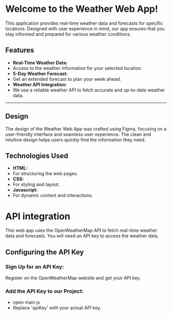 # Welcome to the Weather Web App!

This application provides real-time weather data and forecasts for specific locations. Designed with user experience in mind, our app ensures that you stay informed and prepared for various weather conditions.


## Features

- **Real-Time Weather Data:**
- Access to the weather information for your selected location.
- **5-Day Weather Forecast:** 
- Get an extended forecast to plan your week ahead.
- **Weather API Integration:**
- We use a reliable weather API to fetch accurate and up-to-date weather data.

------

## Design

The design of the Weather Web App was crafted using Figma, focusing on a user-friendly interface and seamless user experience. The clean and intuitive design helps users quickly find the information they need.

## Technologies Used

- **HTML:**
- For structuring the web pages.
- **CSS:**
- For styling and layout.
- **Javascript:**
- For dynamic content and interactions.


# API integration

This web app uses the OpenWeatherMap API to fetch real-time weather data and forecasts. You will need an API key to access the weather data.

## Configuring the API Key

### Sign Up for an API Key: 

Register on the OpenWeatherMap website and get your API key.

### Add the API Key to our Project:

- open main.js
- Replace 'apiKey' with your actual API key.